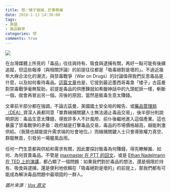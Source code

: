 ```yaml
---
title: 想／矮子被捕，於事無補
date: 2016-1-13 14:30:00
tags: 
- 美國
- 毒品戰爭
categories: 想
comments: true
---
```

![](cover.jpg)

在台灣媒體上所見的「毒品」往往與持有、吸食與逮捕有關，再好一點可能有後續追蹤，但這些報導（與相關評論）的前提往往都是「吸毒絕對是壞的」。不過近幾年大麻合法化的潮流，與禁毒戰爭（War on Drugs）的討論值得我們反思毒品是什麼，以及如何看待毒品。[這篇文章](http://www.vox.com/2016/1/11/10749610/el-chapo-drug-war-failure)也是，它提到最近墨西哥毒梟「矮子」古茲曼對禁毒戰爭毫無幫助，前提是毒品的供應鍊就如希臘神話中的九頭蛇妖一樣，斬斷一個，就會再冒出另一個。背後的原因，當然是販毒生意太賺錢。<!--more-->

文章前半部分都在強調，不論古茲曼、美國國土安全局的報告、或[藥品管理局（DEA）](https://zh.wikipedia.org/zh-hant/%E7%BE%8E%E5%9B%BD%E9%A3%9F%E5%93%81%E8%8D%AF%E5%93%81%E7%9B%91%E7%9D%A3%E7%AE%A1%E7%90%86%E5%B1%80)資深人員都同意「單靠緝捕關鍵人士無法遏止毒品交易」，後半部分則說明原因：毒品生意太賺錢，導致許多人不計風險、前仆後繼地進入這個產業。這也暴露了禁毒戰爭的矛盾：政府越是打擊毒品交易，毒品的市場價格越高，越能刺激供給。（我猜也越能提升需求端的社會地位。）而緝捕關鍵人士只會導致權力真空、群龍無首，引發另一場腥風血雨。

任何一門生意都與供給和需求有關，因此要探討販毒為何賺錢，得先瞭解誰、如何、為何買賣毒品。不管是 [maxmaster 在 PTT 的回文](https://www.ptt.cc/ask/over18?from=%2Fbbs%2FGossiping%2FM.1451925654.A.562.html)，或是 [Ethan Nadelmann 在 TED 上的演講](https://www.ted.com/talks/ethan_nadelmann_why_we_need_to_end_the_war_on_drugs)，都凸顯了一個問題：如果我們對於毒品的想法，還是侷限於持有、吸食與逮捕，還是便利地依賴在「吸毒絕對是壞的」的前提上，那我們都有可能成為解決毒品問題中最頑固的一群人。

*圖片來源：[Vox 原文](http://www.vox.com/2016/1/11/10749610/el-chapo-drug-war-failure)*
